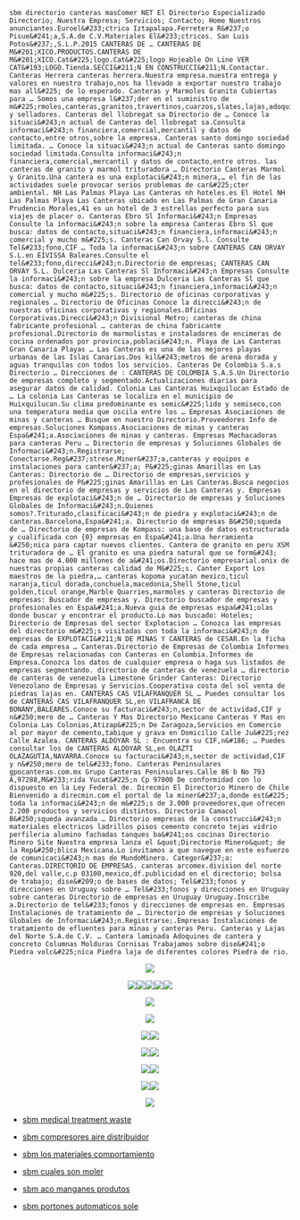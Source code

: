 
```
sbm directorio canteras masComer NET El Directorio Especializado Directorio; Nuestra Empresa; Servicios; Contacto; Home Nuestros anunciantes.Euroel&#233;ctrica Iztapalapa.Ferretera R&#237;o Pisue&#241;a,S.A.de C.V.Materiales El&#233;ctricos. San Luis Potos&#237;,S.L.P.2015 CANTERAS DE … CANTERAS DE M&#201;XICO.PRODUCTOS.CANTERAS DE M&#201;XICO.Cat&#225;logo.Cat&#225;logo Hojeable On Line VER CAT&#193;LOGO.Tienda.SECCI&#211;N EN CONSTRUCCI&#211;N.Contactar. Canteras Herrera canteras herrera.Nuestra empresa.nuestra entrega y valores en nuestro trabajo,nos ha llevado a exportar nuestro trabajo mas all&#225; de lo esperado. Canteras y Marmoles Granito Cubiertas para … Somos una empresa l&#237;der en el suministro de m&#225;rmoles,canteras,granitos,travertinos,cuarzos,slates,lajas,adoquines,adhesivos y selladores. Canteras del llobregat sa Directorio de … Conoce la situaci&#243;n actual de Canteras del llobregat sa.Consulta informaci&#243;n financiera,comercial,mercantil y datos de contacto,entre otros,sobre la empresa. Canteras santo domingo sociedad limitada. … Conoce la situaci&#243;n actual de Canteras santo domingo sociedad limitada.Consulta informaci&#243;n financiera,comercial,mercantil y datos de contacto,entre otros. las canteras de granito y marmol trituradora … Directorio Canteras Marmol y Granito.Una cantera es una explotaci&#243;n minera,… el fin de las actividades suele provocar serios problemas de car&#225;cter ambiental. NH Las Palmas Playa Las Canteras nh hoteles.es El Hotel NH Las Palmas Playa Las Canteras ubicado en Las Palmas de Gran Canaria Prudencio Morales,41 es un hotel de 3 estrellas perfecto para sus viajes de placer o. Canteras Ebro Sl Informaci&#243;n Empresas Consulte la informaci&#243;n sobre la empresa Canteras Ebro Sl que busca: datos de contacto,situaci&#243;n financiera,informaci&#243;n comercial y mucho m&#225;s. Canteras Can Orvay S.l. Consulte Tel&#233;fono,CIF … Toda la informaci&#243;n sobre CANTERAS CAN ORVAY S.L.en EIVISSA Baleares.Consulte el tel&#233;fono,direcci&#243;n.Directorio de empresas; CANTERAS CAN ORVAY S.L. Dulceria Las Canteras Sl Informaci&#243;n Empresas Consulte la informaci&#243;n sobre la empresa Dulceria Las Canteras Sl que busca: datos de contacto,situaci&#243;n financiera,informaci&#243;n comercial y mucho m&#225;s. Directorio de oficinas corporativas y regionales … Directorio de Oficinas Conoce la direcci&#243;n de nuestras oficinas corporativas y regionales.Oficinas Corporativas.Direcci&#243;n Divisional Metro; canteras de china fabricante profesional … canteras de china fabricante profesional.Directorio de marmolistas e instaladores de encimeras de cocina ordenados por provincia,poblaci&#243;n. Playa de Las Canteras Gran Canaria Playas … Las Canteras es una de las mejores playas urbanas de las Islas Canarias.Dos kil&#243;metros de arena dorada y aguas tranquilas con todos los servicios. Canteras De Colombia S.a.s Directorio … Direcciones de : CANTERAS DE COLOMBIA S.A.S.Un Directorio de empresas completo y segmentado.Actualizaciones diarias para asegurar datos de calidad. Colonia Las Canteras Huixquilucan Estado de … La colonia Las Canteras se localiza en el municipio de Huixquilucan.Su clima predominante es semic&#225;lido y semiseco,con una temperatura media que oscila entre los … Empresas Asociaciones de minas y canteras … Busque en nuestro Directorio.Proveedores Info de empresas.Soluciones Kompass.Asociaciones de minas y canteras Espa&#241;a.Asociaciones de minas y canteras. Empresas Machacadoras para canteras Peru … Directorio de empresas y Soluciones Globales de Informaci&#243;n.Registrarse; Conectarse.Reg&#237;strese.Miner&#237;a,canteras y equipos e instalaciones para canter&#237;a; P&#225;ginas Amarillas en Las Canteras: Directorio de … Directorio de empresas,servicios y profesionales de P&#225;ginas Amarillas en Las Canteras.Busca negocios en el directorio de empresas y servicios de Las Canteras y. Empresas Empresas de explotaci&#243;n de … Directorio de empresas y Soluciones Globales de Informaci&#243;n.Quienes somos?.Triturado,clasificaci&#243;n de piedra y explotaci&#243;n de canteras.Barcelona,Espa&#241;a. Directorio de empresas B&#250;squeda de … Directorio de empresas de Kompass: una base de datos estructurada y cualificada con {0} empresas en Espa&#241;a.Una herramienta &#250;nica para captar nuevos clientes. Cantera de granito en peru XSM trituradora de … El granito es una piedra natural que se form&#243; hace mas de 4.000 millones de a&#241;os.Directorio empresarial.onix de nuestras propias canteras calidad de M&#225;s. Canter Export Los maestros de la piedra,… canteras kopoma yucatan mexico,ticul naranja,ticul dorada,conchuela,macedonia,Shell Stone,ticul golden,ticul orange,Marble Quarries,marmoles y canteras Directorio de empresas: Buscador de empresas y. Directorio buscador de empresas y profesionales en Espa&#241;a.Nueva guia de empresas espa&#241;olas donde buscar y encontrar el producto.Lo mas buscado: Hoteles; Directorio de Empresas del sector Explotacion … Conozca las empresas del directorio m&#225;s visitadas con toda la informaci&#243;n de empresas de EXPLOTACI&#211;N DE MINAS Y CANTERAS de CESAR.En la ficha de cada empresa … Canteras.Directorio de Empresas de Colombia Informes de Empresas relacionadas con Canteras en Colombia.Informes de Empresa.Conozca los datos de cualquier empresa o haga sus listados de empresas segmentando. directorio de canteras de venezuela … directorio de canteras de venezuela Limestone Grinder Canteras: Directorio Venezolano de Empresas y Servicios.Cooperativa costa del sol venta de piedras lajas en. CANTERAS CAS VILAFRANQUER SL … Puedes consultar los de CANTERAS CAS VILAFRANQUER SL,en VILAFRANCA DE BONANY,BALEARES.Conoce su facturaci&#243;n,sector de actividad,CIF y n&#250;mero de … Canteras Y Mas Directorio Mexicano Canteras Y Mas en Colonia Las Colonias,Atizap&#225;n De Zaragoza,Servicios en Comercio al por mayor de cemento,tabique y grava en Domicilio Calle Ju&#225;rez Calle Azalea. CANTERAS ALDOYAR SL : Encuentra su CIF,n&#186; … Puedes consultar los de CANTERAS ALDOYAR SL,en OLAZTI OLAZAGUTIA,NAVARRA.Conoce su facturaci&#243;n,sector de actividad,CIF y n&#250;mero de tel&#233;fono. Canteras Peninsulares gpocanteras.com.mx Grupo Canteras Peninsulares.Calle 86 b No 793 A,97288,M&#233;rida Yucat&#225;n Cp 97000 De conformidad con lo dispuesto en la Ley Federal de. Direcmin El Directorio Minero de Chile Bienvenido a direcmin.com el portal de la miner&#237;a,donde est&#225; toda la informaci&#243;n de m&#225;s de 3.000 proveedores,que ofrecen 2.200 productos y servicios distintos. Directorio Camacol B&#250;squeda avanzada … Directorio empresas de la construcci&#243;n materiales electricos ladrillos pisos cemento concreto tejas vidrio perfileria alumino fachadas tanques ba&#241;os cocinas Directorio Minero Site Nuestra empresa lanza el &quot;Directorio Minero&quot; de la Rep&#250;blica Mexicana.Lo invitamos a que navegue en este esfuerzo de comunicaci&#243;n mas de MundoMinero. Categor&#237;a: Canteras.DIRECTORIO DE EMPRESAS. canteras arcomex.division del norte 920,del valle,c.p 03100,mexico,df.publicidad en el directorio; bolsa de trabajo; dise&#209;o de bases de datos; Tel&#233;fonos y direcciones en Uruguay sobre … Tel&#233;fonos y direcciones en Uruguay sobre canteras Directorio de empresas en Uruguay Uruguay.Inscribe a.Directorio de tel&#233;fonos y direcciones de empresas en. Empresas Instalaciones de tratamiento de … Directorio de empresas y Soluciones Globales de Informaci&#243;n.Registrarse;.Empresas Instalaciones de tratamiento de efluentes para minas y canteras Peru. Canteras y Lajas del Norte S.A.de C.V. … Cantera laminada Adoquines de cantera y concreto Columnas Molduras Cornisas Trabajamos sobre dise&#241;o Piedra volc&#225;nica Piedra laja de diferentes colores Piedra de rio. 
```

<div align="center">

<a href="https://es-crusher.shibang-china.com/github&k=sbm+directorio+canteras+mas"><img src="https://static.shibang-china.com/es/crusher/logo.jpg"></a>

<a href="https://es-crusher.shibang-china.com/github&k=sbm+directorio+canteras+mas"><img src="https://static.shibang-china.com/es/crusher/index.jpg"></a><a href="https://es-crusher.shibang-china.com/material.htmlgithub&k=sbm+directorio+canteras+mas"><img src="https://static.shibang-china.com/es/crusher/material.jpg"></a><a href="https://es-crusher.shibang-china.com/application.htmlgithub&k=sbm+directorio+canteras+mas"><img src="https://static.shibang-china.com/es/crusher/application.jpg"></a><a href="https://es-crusher.shibang-china.com/aboutus.htmlgithub&k=sbm+directorio+canteras+mas"><img src="https://static.shibang-china.com/es/crusher/aboutus.jpg"></a><a href="https://es-crusher.shibang-china.com/contact.htmlgithub&k=sbm+directorio+canteras+mas"><img src="https://static.shibang-china.com/es/crusher/contact.jpg"></a>

<a href="https://es-crusher.shibang-china.com/github&k=sbm+directorio+canteras+mas"><img src="https://static.shibang-china.com/es/crusher/banner.jpg"></a>

<a href="https://swt.shibang-china.com/github&k=sbm+directorio+canteras+mas"><img src="https://static.shibang-china.com/es/crusher/text.jpg"></a>

<a href="https://swt.shibang-china.com/github&k=sbm+directorio+canteras+mas"><img src="https://static.shibang-china.com/es/crusher/chat.jpg"></a><a href="https://es-crusher.shibang-china.com/contact.htmlgithub&k=sbm+directorio+canteras+mas"><img src="https://static.shibang-china.com/es/crusher/message.jpg"></a>

<a href="https://es-crusher.shibang-china.com/products/pe.htmlgithub&k=sbm+directorio+canteras+mas"><img src="https://static.shibang-china.com/es/crusher/pe.jpg"></a><a href="https://es-crusher.shibang-china.com/products/pf.htmlgithub&k=sbm+directorio+canteras+mas"><img src="https://static.shibang-china.com/es/crusher/pf.jpg"></a>

<a href="https://es-crusher.shibang-china.com/products/hpt.htmlgithub&k=sbm+directorio+canteras+mas"><img src="https://static.shibang-china.com/es/crusher/hpt.jpg"></a><a href="https://es-crusher.shibang-china.com/products/vsi.htmlgithub&k=sbm+directorio+canteras+mas"><img src="https://static.shibang-china.com/es/crusher/vsi.jpg"></a>

<a href="https://es-crusher.shibang-china.com/products/klv.htmlgithub&k=sbm+directorio+canteras+mas"><img src="https://static.shibang-china.com/es/crusher/klv.jpg"></a><a href="https://es-crusher.shibang-china.com/products/portable.htmlgithub&k=sbm+directorio+canteras+mas"><img src="https://static.shibang-china.com/es/crusher/portable.jpg"></a>

<a href="https://swt.shibang-china.com/github&k=sbm+directorio+canteras+mas"><img src="https://static.shibang-china.com/es/crusher/case.jpg"></a>

</div>


* [sbm medical treatment waste](sbm%20medical%20treatment%20waste.md)

* [sbm compresores aire distribuidor](sbm%20compresores%20aire%20distribuidor.md)

* [sbm los materiales comportamiento](sbm%20los%20materiales%20comportamiento.md)

* [sbm cuales son moler](sbm%20cuales%20son%20moler.md)

* [sbm aco manganes produtos](sbm%20aco%20manganes%20produtos.md)

* [sbm portones automaticos sole](sbm%20portones%20automaticos%20sole.md)